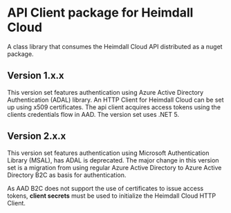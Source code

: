 # API Client package for Heimdall Cloud

A class library that consumes the Heimdall Cloud API distributed as a nuget package.

## Version 1.x.x

This version set features authentication using Azure Active Directory Authentication (ADAL) library. An HTTP Client for Heimdall Cloud can be set up using x509 certificates. The api client acquires access tokens using the clients credentials flow in AAD. The version set uses .NET 5.

## Version 2.x.x

This version set features authentication using Microsoft Authentication Library (MSAL), has ADAL is deprecated. The major change in this version set is a migration from using regular Azure Active Directory to Azure Active Directory B2C as basis for authentication. 

As AAD B2C does not support the use of certificates to issue access tokens, **client secrets** must be used to initialize the Heimdall Cloud HTTP Client.
